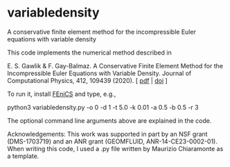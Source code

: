 # variabledensity
A conservative finite element method for the incompressible Euler equations with variable density

This code implements the numerical method described in

E. S. Gawlik & F. Gay-Balmaz. A Conservative Finite Element Method for the Incompressible Euler Equations with Variable Density. Journal of Computational Physics, 412, 109439 (2020). [ [pdf](http://math.hawaii.edu/~egawlik/pdf/GaGB2019b.pdf) | [doi](https://doi.org/10.1016/j.jcp.2020.109439) ]

To run it, install [FEniCS](https://fenicsproject.org) and type, e.g.,

python3 variabledensity.py -o 0 -d 1 -t 5.0 -k 0.01 -a 0.5 -b 0.5 -r 3

The optional command line arguments above are explained in the code.

Acknowledgements: This work was supported in part by an NSF grant (DMS-1703719) and an ANR grant (GEOMFLUID, ANR-14-CE23-0002-01).  When writing this code, I used a .py file written by Maurizio Chiaramonte as a template.
